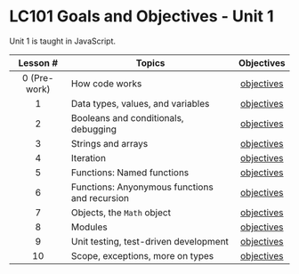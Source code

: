 # LC101 Goals and Objectives - Unit 1

Unit 1 is taught in JavaScript.

Lesson # | Topics | Objectives
:------: | ------ | :--------:
0 (Pre-work) | How code works | [objectives](pre-work.md)
1 | Data types, values, and variables | [objectives](lesson01.md)
2 | Booleans and conditionals, debugging | [objectives](lesson02.md)
3 | Strings and arrays | [objectives](lesson03.md)
4 | Iteration | [objectives](lesson04.md)
5 | Functions: Named functions | [objectives](lesson05.md)
6 | Functions: Anyonymous functions and recursion | [objectives](lesson06.md)
7 | Objects, the `Math` object | [objectives](lesson07.md)
8 | Modules | [objectives](lesson08.md)
9 | Unit testing, test-driven development | [objectives](lesson09.md)
10 | Scope, exceptions, more on types | [objectives](lesson10.md)
